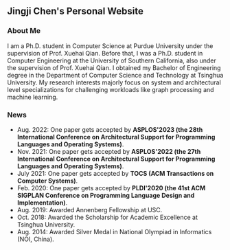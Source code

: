 ## Jingji Chen's Personal Website

### About Me

I am a Ph.D. student in Computer Science at Purdue University under the supervision of Prof. Xuehai Qian. Before that, I was a Ph.D. student in Computer Engineering at the University of Southern California, also under the supervision of Prof. Xuehai Qian. I obtained my Bachelor of Engineering degree in the Department of Computer Science and Technology at Tsinghua University. My research interests majorly focus on system and architectural level specializations for challenging workloads like graph processing and machine learning. 

### News 

* Aug. 2022: One paper gets accepted by **ASPLOS'2023 (the 28th International Conference on Architectural Support for Programming Languages and Operating Systems)**.
* Nov. 2021: One paper gets accepted by **ASPLOS'2022 (the 27th International Conference on Architectural Support for Programming Languages and Operating Systems)**.
* July 2021: One paper gets accepted by **TOCS (ACM Transactions on Computer Systems)**.
* Feb. 2020: One paper gets accepted by **PLDI'2020 (the 41st ACM SIGPLAN Conference on Programming Language Design and Implementation)**.
* Aug. 2019: Awarded Annenberg Fellowship at USC. 
* Oct. 2018: Awarded the Scholarship for Academic Excellence at Tsinghua University.
* Aug. 2014: Awarded Silver Medal in National Olympiad in Informatics (NOI, China).
